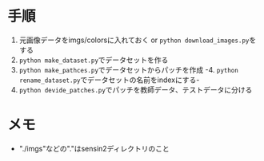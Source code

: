 # 手順

1. 元画像データをimgs/colorsに入れておく or `python download_images.py`をする
2. `python make_dataset.py`でデータセットを作る
3. `python make_pathces.py`でデータセットからパッチを作成
-4. `python rename_dataset.py`でデータセットの名前をindexにする-
4. `python devide_patches.py`でパッチを教師データ、テストデータに分ける

# メモ

* "./imgs"などの"."はsensin2ディレクトリのこと
